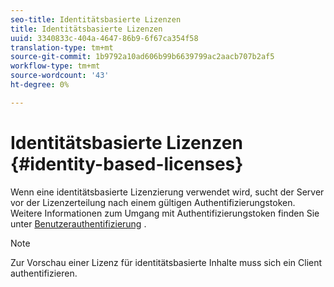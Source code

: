 ```yaml
---
seo-title: Identitätsbasierte Lizenzen
title: Identitätsbasierte Lizenzen
uuid: 3340833c-404a-4647-86b9-6f67ca354f58
translation-type: tm+mt
source-git-commit: 1b9792a10ad606b99b6639799ac2aacb707b2af5
workflow-type: tm+mt
source-wordcount: '43'
ht-degree: 0%

---
```



# Identitätsbasierte Lizenzen {#identity-based-licenses}

Wenn eine identitätsbasierte Lizenzierung verwendet wird, sucht der Server vor der Lizenzerteilung nach einem gültigen Authentifizierungstoken. Weitere Informationen zum Umgang mit Authentifizierungstoken finden Sie unter [Benutzerauthentifizierung](../../../aaxs-protecting-content/content-introduction/content-usage-rules/content-authentication/content-user-authentication.md) .

>[!NOTE]
>
>Zur Vorschau einer Lizenz für identitätsbasierte Inhalte muss sich ein Client authentifizieren.

